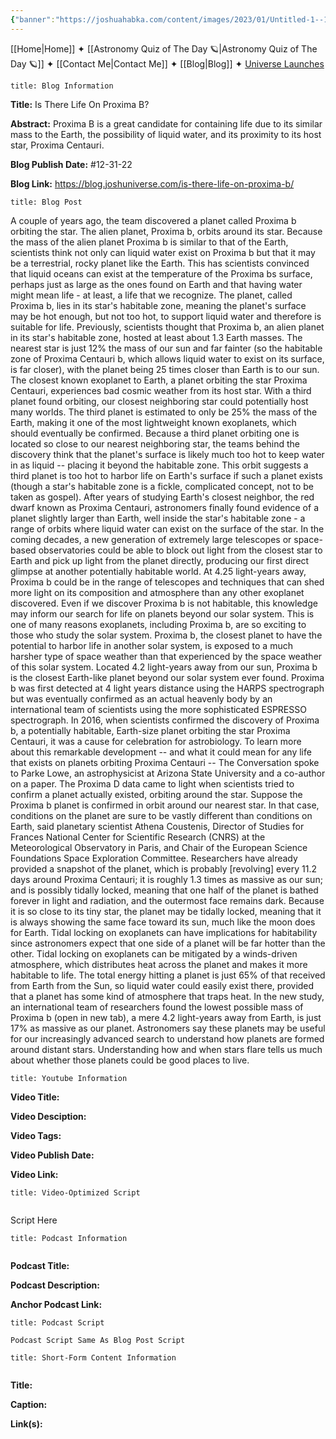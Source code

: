 ```yaml
---
{"banner":"https://joshuahabka.com/content/images/2023/01/Untitled-1--1-2.webp","banner_x":0.5,"dg-publish":true,"permalink":"/blog/is-there-life-on-proxima-b/","dgPassFrontmatter":true,"noteIcon":"","created":"","updated":""}
---
```




<div class="transclusion internal-embed is-loaded"><div class="markdown-embed">



[[Home\|Home]] ✦ [[Astronomy Quiz of The Day 🪐\|Astronomy Quiz of The Day 🪐]] ✦ [[Contact Me\|Contact Me]] ✦ [[Blog\|Blog]] ✦ [Universe Launches](https://stardashusa.com/)


</div></div>


```ad-info
title: Blog Information
```

**Title:** Is There Life On Proxima B?

**Abstract:** Proxima B is a great candidate for containing life due to its similar mass to the Earth, the possibility of liquid water, and its proximity to its host star, Proxima Centauri.

**Blog Publish Date:** #12-31-22

**Blog Link:** https://blog.joshuniverse.com/is-there-life-on-proxima-b/

```ad-abstract
title: Blog Post
```

A couple of years ago, the team discovered a planet called Proxima b orbiting the star. The alien planet, Proxima b, orbits around its star.
Because the mass of the alien planet Proxima b is similar to that of the Earth, scientists think not only can liquid water exist on Proxima b but that it may be a terrestrial, rocky planet like the Earth. This has scientists convinced that liquid oceans can exist at the temperature of the Proxima bs surface, perhaps just as large as the ones found on Earth and that having water might mean life - at least, a life that we recognize. The planet, called Proxima b, lies in its star's habitable zone, meaning the planet's surface may be hot enough, but not too hot, to support liquid water and therefore is suitable for life.
Previously, scientists thought that Proxima b, an alien planet in its star's habitable zone, hosted at least about 1.3 Earth masses. The nearest star is just 12% the mass of our sun and far fainter (so the habitable zone of Proxima Centauri b, which allows liquid water to exist on its surface, is far closer), with the planet being 25 times closer than Earth is to our sun. The closest known exoplanet to Earth, a planet orbiting the star Proxima Centauri, experiences bad cosmic weather from its host star.
With a third planet found orbiting, our closest neighboring star could potentially host many worlds. The third planet is estimated to only be 25% the mass of the Earth, making it one of the most lightweight known exoplanets, which should eventually be confirmed.
Because a third planet orbiting one is located so close to our nearest neighboring star, the teams behind the discovery think that the planet's surface is likely much too hot to keep water in as liquid -- placing it beyond the habitable zone. This orbit suggests a third planet is too hot to harbor life on Earth's surface if such a planet exists (though a star's habitable zone is a fickle, complicated concept, not to be taken as gospel). After years of studying Earth's closest neighbor, the red dwarf known as Proxima Centauri, astronomers finally found evidence of a planet slightly larger than Earth, well inside the star's habitable zone - a range of orbits where liquid water can exist on the surface of the star.
In the coming decades, a new generation of extremely large telescopes or space-based observatories could be able to block out light from the closest star to Earth and pick up light from the planet directly, producing our first direct glimpse at another potentially habitable world. At 4.25 light-years away, Proxima b could be in the range of telescopes and techniques that can shed more light on its composition and atmosphere than any other exoplanet discovered.
Even if we discover Proxima b is not habitable, this knowledge may inform our search for life on planets beyond our solar system. This is one of many reasons exoplanets, including Proxima b, are so exciting to those who study the solar system.
Proxima b, the closest planet to have the potential to harbor life in another solar system, is exposed to a much harsher type of space weather than that experienced by the space weather of this solar system. Located 4.2 light-years away from our sun, Proxima b is the closest Earth-like planet beyond our solar system ever found. Proxima b was first detected at 4 light years distance using the HARPS spectrograph but was eventually confirmed as an actual heavenly body by an international team of scientists using the more sophisticated ESPRESSO spectrograph.
In 2016, when scientists confirmed the discovery of Proxima b, a potentially habitable, Earth-size planet orbiting the star Proxima Centauri, it was a cause for celebration for astrobiology. To learn more about this remarkable development -- and what it could mean for any life that exists on planets orbiting Proxima Centauri -- The Conversation spoke to Parke Lowe, an astrophysicist at Arizona State University and a co-author on a paper. The Proxima D data came to light when scientists tried to confirm a planet actually existed, orbiting around the star.
Suppose the Proxima b planet is confirmed in orbit around our nearest star. In that case, conditions on the planet are sure to be vastly different than conditions on Earth, said planetary scientist Athena Coustenis, Director of Studies for Frances National Center for Scientific Research (CNRS) at the Meteorological Observatory in Paris, and Chair of the European Science Foundations Space Exploration Committee.
Researchers have already provided a snapshot of the planet, which is probably [revolving] every 11.2 days around Proxima Centauri; it is roughly 1.3 times as massive as our sun; and is possibly tidally locked, meaning that one half of the planet is bathed forever in light and radiation, and the outermost face remains dark. Because it is so close to its tiny star, the planet may be tidally locked, meaning that it is always showing the same face toward its sun, much like the moon does for Earth. Tidal locking on exoplanets can have implications for habitability since astronomers expect that one side of a planet will be far hotter than the other.
Tidal locking on exoplanets can be mitigated by a winds-driven atmosphere, which distributes heat across the planet and makes it more habitable to life. The total energy hitting a planet is just 65% of that received from Earth from the Sun, so liquid water could easily exist there, provided that a planet has some kind of atmosphere that traps heat. In the new study, an international team of researchers found the lowest possible mass of Proxima b (open in new tab), a mere 4.2 light-years away from Earth, is just 17% as massive as our planet.
Astronomers say these planets may be useful for our increasingly advanced search to understand how planets are formed around distant stars. Understanding how and when stars flare tells us much about whether those planets could be good places to live.

```ad-info
title: Youtube Information
```

**Video Title:**

**Video Desciption:**

**Video Tags:**

**Video Publish Date:**

**Video Link:**

```ad-abstract
title: Video-Optimized Script


```

Script Here

```ad-info
title: Podcast Information


```

**Podcast Title:**

**Podcast Description:**

**Anchor Podcast Link:**

```ad-info
title: Podcast Script

Podcast Script Same As Blog Post Script

```


```ad-info
title: Short-Form Content Information


```

**Title:**

**Caption:**

**Link(s):**

